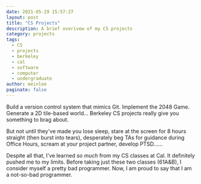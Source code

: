 ```yaml
---
date: 2021-05-29 15:57:27
layout: post
title: "CS Projects"
description: A brief overivew of my CS projects
category: projects
tags:
  - CS
  - projects
  - berkeley
  - cal
  - software
  - computer
  - undergraduate
author: meinlee
paginate: false
---
```


Build a version control system that mimics Git. Implement the 2048 Game. Generate a 2D tile-based world... Berkeley CS projects really give you something to brag about. 

But not until they've made you lose sleep, stare at the screen for 8 hours straight (then burst into tears),  desperately beg TAs for guidance during Office Hours, scream at your project partner, develop PTSD......

Despite all that, I've learned *so much* from my CS classes at Cal. It definitely pushed me to my limits. Before taking just these two classes (61A&B), I consider myself a pretty bad programmer. Now, I am proud to say that I am a not-so-bad programmer.